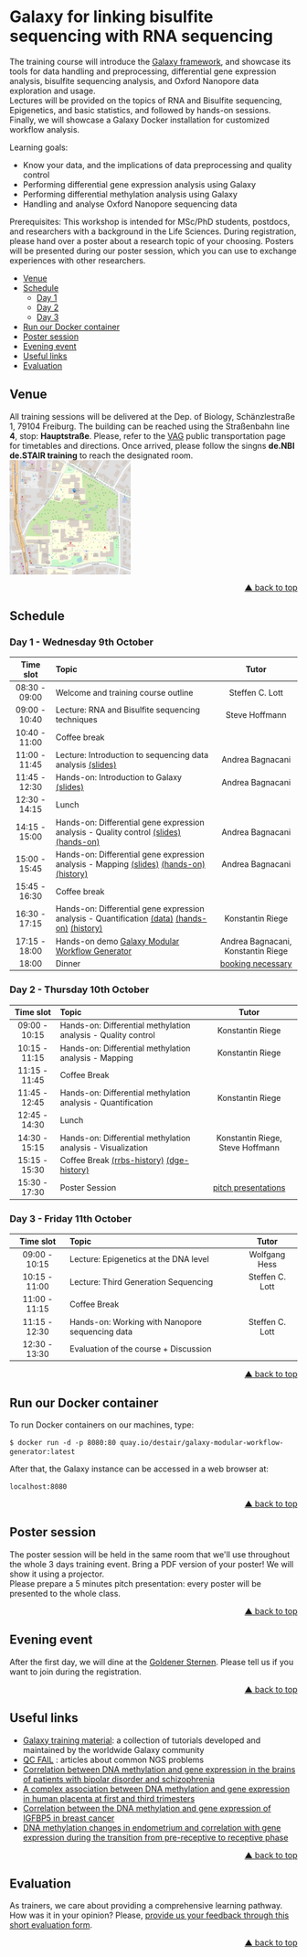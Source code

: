 # Galaxy for linking bisulfite sequencing with RNA sequencing

The training course will introduce the [Galaxy framework](https://usegalaxy.org), and showcase its tools for data handling and preprocessing, differential gene expression analysis, bisulfite sequencing analysis, and Oxford Nanopore data exploration and usage.  
Lectures will be provided on the topics of RNA and Bisulfite sequencing, Epigenetics, and basic statistics, and followed by hands-on sessions. Finally, we will showcase a Galaxy Docker installation for customized workflow analysis.

Learning goals:
- Know your data, and the implications of data preprocessing and quality control
- Performing differential gene expression analysis using Galaxy
- Performing differential methylation analysis using Galaxy
- Handling and analyse Oxford Nanopore sequencing data

Prerequisites:
This workshop is intended for MSc/PhD students, postdocs, and researchers with a background in the Life Sciences. During registration, please hand over a poster about a research topic of your choosing. Posters will be presented during our poster session, which you can use to exchange experiences with other researchers.

<div id="top"></div>

- [Venue](#venue)
- [Schedule](#schedule)
  - [Day 1](#day-1---wednesday-6th-march)
  - [Day 2](#day-2---thursday-7th-march)
  - [Day 3](#day-3---friday-8th-march)
- [Run our Docker container](#run-our-docker-container)
- [Poster session](#poster-session)
- [Evening event](#evening-event)
- [Useful links](#useful-links)
- [Evaluation](#evaluation)

## Venue

All training sessions will be delivered at the Dep. of Biology, Schänzlestraße 1, 79104 Freiburg. The building can be reached using the Straßenbahn line **4**, stop: **Hauptstraße**. Please, refer to the [VAG](https://www.vag-freiburg.de/) public transportation page for timetables and directions. Once arrived, please follow the singns **de.NBI de.STAIR training** to reach the designated room.
[<img align="center" src="assets/img/map-biologie.png" height="200px" alt="Biologie II/III" valign="middle">](https://www.openstreetmap.org/?mlat=48.00989&mlon=7.85747#map=17/48.01108/7.85693)
<br />
<p align="right"><a href="#top">&#x25B2; back to top</a></p>

## Schedule

### Day 1 - Wednesday 9th October

| **Time slot** | **Topic** | **Tutor** |
| :---: | :--- | :---: |
| 08:30 - 09:00 | Welcome and training course outline | Steffen C. Lott |
| 09:00 - 10:40 | Lecture: RNA and Bisulfite sequencing techniques | Steve Hoffmann |
| 10:40 - 11:00 | Coffee break ||
| 11:00 - 11:45 | Lecture: Introduction to sequencing data analysis [(slides)](https://github.com/destairdenbi/training-material/blob/master/trainings/2019-10-09-freiburg/slides/intro-sequencing-analysis/slides.pdf)| Andrea Bagnacani |
| 11:45 - 12:30 | Hands-on: Introduction to Galaxy [(slides)](https://galaxyproject.github.io/training-material/topics/introduction/slides/introduction.html#1)| Andrea Bagnacani |
| 12:30 - 14:15 | Lunch ||
| 14:15 - 15:00 | Hands-on: Differential gene expression analysis - Quality control [(slides)](https://galaxyproject.github.io/training-material/topics/sequence-analysis/tutorials/quality-control/slides.html#1) [(hands-on)](https://galaxyproject.github.io/training-material/topics/sequence-analysis/tutorials/quality-control/tutorial.html)| Andrea Bagnacani |
| 15:00 - 15:45 | Hands-on: Differential gene expression analysis - Mapping [(slides)](https://galaxyproject.github.io/training-material/topics/sequence-analysis/tutorials/mapping/slides.html#1) [(hands-on)](https://galaxyproject.github.io/training-material/topics/sequence-analysis/tutorials/mapping/tutorial.html) [(history)](https://usegalaxy.eu/u/andrea.bagnacani/h/rna-seq-analysis-2019-10-09)| Andrea Bagnacani |
| 15:45 - 16:30 | Coffee break ||
| 16:30 - 17:15 | Hands-on: Differential gene expression analysis - Quantification [(data)](https://usegalaxy.eu/u/mwolfien/h/galaxy-training-rostock-quantification) [(hands-on)](https://galaxyproject.github.io/training-material/topics/transcriptomics/tutorials/ref-based/tutorial.html#analysis-of-the-differential-gene-expression) [(history)](https://usegalaxy.eu/u/koriege/h/dge-training-freiburg)| Konstantin Riege |
| 17:15 - 18:00 | Hands-on demo [Galaxy Modular Workflow Generator](https://destair.leibniz-fli.de/) | Andrea Bagnacani, Konstantin Riege |
| 18:00 | Dinner | [booking necessary](#evening-event) |

### Day 2 - Thursday 10th October

| **Time slot** | **Topic** | **Tutor** |
| :---: | :--- | :---: |
| 09:00 - 10:15 | Hands-on: Differential methylation analysis - Quality control | Konstantin Riege |
| 10:15 - 11:15 | Hands-on: Differential methylation analysis - Mapping | Konstantin Riege |
| 11:15 - 11:45 | Coffee Break ||
| 11:45 - 12:45 | Hands-on: Differential methylation analysis - Quantification | Konstantin Riege |
| 12:45 - 14:30 | Lunch ||
| 14:30 - 15:15 | Hands-on: Differential methylation analysis - Visualization | Konstantin Riege, Steve Hoffmann |
| 15:15 - 15:30 | Coffee Break [(rrbs-history)](https://usegalaxy.eu/u/koriege/h/rrbs-freiburg ) [(dge-history)](https://usegalaxy.eu/u/koriege/h/dge-training-freiburg) ||
| 15:30 - 17:30 | Poster Session | [pitch presentations](#poster-session) |

### Day 3 - Friday 11th October

| **Time slot** | **Topic** | **Tutor** |
| :---: | :--- | :---: |
| 09:00 - 10:15 | Lecture: Epigenetics at the DNA level | Wolfgang Hess |
| 10:15 - 11:00 | Lecture: Third Generation Sequencing | Steffen C. Lott |
| 11:00 - 11:15 | Coffee Break ||
| 11:15 - 12:30 | Hands-on: Working with Nanopore sequencing data | Steffen C. Lott |
| 12:30 - 13:30 | Evaluation of the course + Discussion ||
<p align="right"><a href="#top">&#x25B2; back to top</a></p>

## Run our Docker container

To run Docker containers on our machines, type:
```
$ docker run -d -p 8080:80 quay.io/destair/galaxy-modular-workflow-generator:latest
```

After that, the Galaxy instance can be accessed in a web browser at:
```
localhost:8080
```
<p align="right"><a href="#top">&#x25B2; back to top</a></p>

## Poster session

The poster session will be held in the same room that we'll use throughout the whole 3 days training event. Bring a PDF version of your poster! We will show it using a projector.  
Please prepare a 5 minutes pitch presentation: every poster will be presented to the whole class.
<p align="right"><a href="#top">&#x25B2; back to top</a></p>

## Evening event

After the first day, we will dine at the [Goldener Sternen](https://dergoldenestern-freiburg.de/). Please tell us if you want to join during the registration.
<p align="right"><a href="#top">&#x25B2; back to top</a></p>

## Useful links
- [Galaxy training material](https://galaxyproject.github.io/training-material/): a collection of tutorials developed and maintained by the worldwide Galaxy community
- [QC FAIL](https://sequencing.qcfail.com/) : articles about common NGS problems
- [Correlation between DNA methylation and gene expression in the brains of patients with bipolar disorder and schizophrenia](https://doi.org/10.1111/bdi.12255)
- [A complex association between DNA methylation and gene expression in human placenta at first and third trimesters](https://doi.org/10.1371/journal.pone.0181155)
- [Correlation between the DNA methylation and gene expression of IGFBP5 in breast cancer](https://doi.org/10.3233/BD-160234)
- [DNA methylation changes in endometrium and correlation with gene expression during the transition from pre-receptive to receptive phase](https://doi.org/10.1038/s41598-017-03682-0)
<p align="right"><a href="#top">&#x25B2; back to top</a></p>

## Evaluation
As trainers, we care about providing a comprehensive learning pathway. How was it in your opinion? Please, [provide us your feedback through this short evaluation form](https://de.surveymonkey.com/r/denbi-course?sc=rbc&id=000232).
<p align="right"><a href="#top">&#x25B2; back to top</a></p>

